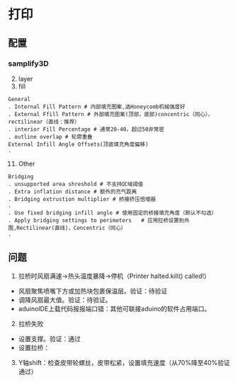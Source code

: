 # 打印

## 配置

### samplify3D
2. layer
4. fill
```shell 
General
. Internal Fill Pattern # 内部填充图案,选Honeycomb机械强度好
. External Ffill Pattern # 外部填充图案(顶部，底部)concentric（同心），rectilinear（直线：推荐）
. interior Fill Percentage # 通常20-40，超过50非常密
. outline overlap # 轮廓重叠
External Infill Angle Offsets(顶底填充角度偏移)
. 
```
11. Other
```shell 
Bridging
. unsupported area shreshold # 不支持区域阈值
. Extra inflation distance # 额外的充气距离
. Bridging extrustion multiplier # 桥接挤压倍增器
. 
. Use fixed bridging infill angle # 使用固定的桥接填充角度（默认不勾选）
. Apply bridging settings to perimeters   # 应用拉桥设置到外围,Rectilinear(直线)，Concentric（同心）
. 
```

## 问题
1. 拉桥时风扇满速->热头温度暴降->停机（Printer halted.kill() called!）
* 风扇聚焦喷嘴下方或加热块包裹保温层。验证：待验证
* 调降风扇最大值。验证：待验证。
* aduinoIDE上载代码报报端口错：其他可联接aduino的软件占用端口。


2. 拉桥失败
* 设置支撑。验证：通过
* 设置拉桥：

3. Y轴shift：检查皮带轮螺丝，皮带松紧，设置填充速度（从70%降至40%验证通过）